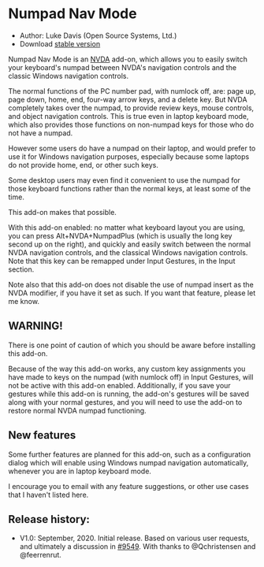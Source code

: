# Numpad Nav Mode

* Author: Luke Davis (Open Source Systems, Ltd.)
* Download [stable version](https://github.com/opensourcesys/numpadNavMode/releases)

Numpad Nav Mode is an [NVDA](https://nvaccess.org/) add-on, which allows you to easily switch your keyboard's numpad between NVDA's navigation controls and the classic Windows navigation controls.

The normal functions of the PC number pad, with numlock off, are: page up, page down, home, end, four-way arrow keys, and a delete key.
But NVDA completely takes over the numpad, to provide review keys, mouse controls, and object navigation controls. This is true even in laptop keyboard mode, which also provides those functions on non-numpad keys for those who do not have a numpad.

However some users do have a numpad on their laptop, and would prefer to use it for Windows navigation purposes, especially because some laptops do not provide home, end, or other such keys.

Some desktop users may even find it convenient to use the numpad for those keyboard functions rather than the normal keys, at least some of the time.

This add-on makes that possible.

With this add-on enabled: no matter what keyboard layout you are using, you can press Alt+NVDA+NumpadPlus (which is usually the long key second up on the right), and quickly and easily switch between the normal NVDA navigation controls, and the classical Windows navigation controls.
Note that this key can be remapped under Input Gestures, in the Input section.

Note also that this add-on does not disable the use of numpad insert as the NVDA modifier, if you have it set as such. If you want that feature, please let me know.

## WARNING!

There is one point of caution of which you should be aware before installing this add-on.

Because of the way this add-on works, any custom key assignments you have made to keys on the numpad (with numlock off) in Input Gestures, will not be active with this add-on enabled.
Additionally, if you save your gestures while this add-on is running, the add-on's gestures will be saved along with your normal gestures, and you will need to use the add-on to restore normal NVDA numpad functioning.

## New features

Some further features are planned for this add-on, such as a configuration dialog which will enable using Windows numpad navigation automatically, whenever you are in laptop keyboard mode.

I encourage you to email with any feature suggestions, or other use cases that I haven't listed here.

## Release history:

* V1.0: September, 2020. Initial release. Based on various user requests, and ultimately a discussion in [#9549](https://github.com/nvaccess/nvda/issues/9549). With thanks to @Qchristensen and @feerrenrut.
